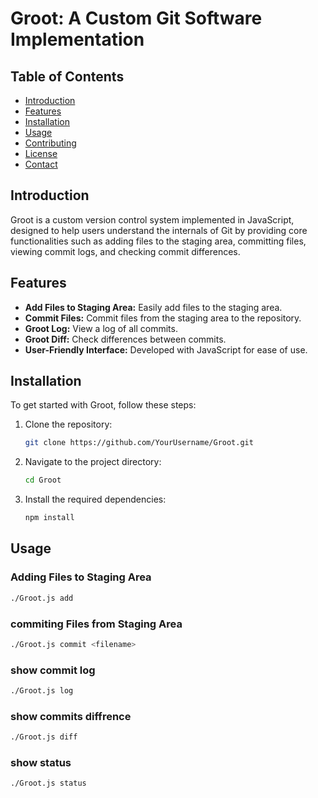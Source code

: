 # Groot: A Custom Git Software Implementation

## Table of Contents
- [Introduction](#introduction)
- [Features](#features)
- [Installation](#installation)
- [Usage](#usage)
- [Contributing](#contributing)
- [License](#license)
- [Contact](#contact)

## Introduction
Groot is a custom version control system implemented in JavaScript, designed to help users understand the internals of Git by providing core functionalities such as adding files to the staging area, committing files, viewing commit logs, and checking commit differences.

## Features
- **Add Files to Staging Area:** Easily add files to the staging area.
- **Commit Files:** Commit files from the staging area to the repository.
- **Groot Log:** View a log of all commits.
- **Groot Diff:** Check differences between commits.
- **User-Friendly Interface:** Developed with JavaScript for ease of use.

## Installation
To get started with Groot, follow these steps:

1. Clone the repository:
    ```bash
    git clone https://github.com/YourUsername/Groot.git
    ```

2. Navigate to the project directory:
    ```bash
    cd Groot
    ```

3. Install the required dependencies:
    ```bash
    npm install
    ```

## Usage
### Adding Files to Staging Area
```bash
./Groot.js add

```

### commiting Files from Staging Area
```bash
./Groot.js commit <filename>

```

### show commit log

```bash
./Groot.js log
```

### show commits diffrence

```bash
./Groot.js diff
```

### show status

```bash
./Groot.js status
```





